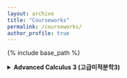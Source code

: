 ```yaml
---
layout: archive
title: "Courseworks"
permalink: /courseworks/
author_profile: true
---
```


{% include base_path %}

<details>
    <summary><b>Advanced Calculus 3 (고급미적분학3)</b></summary>

__Note 1:  This supplementary material was written when I was 2nd grade highschool (KSA) student. Lectures for this course were super fast and omitted some details, so I wrote a detail proofs on important theorem in calculus, filling those gaps in the lectures.__  
__Note 2: Feel free to correct me!</b>__


<span style=" font-size: bold 1.5em; color: green;">
Info.
</span>
* Textbook: Vector Calculus, by Jerrold E. Marsden, Anthony Tromba
* Year: 2013 Spring  
<span style=" font-size: bold 1.5em; color: green;">
Missing Proofs in Advanced Calculus 3
</span>
* [File](https://drive.google.com/open?id=0B6xP1i3eFA8EWW9EeUxIaENOYWM)

<details>
    <summary>Mathematical Analysis I, II (MAS241, MAS242)</summary>

ㅁ
</details>
<details>
    <summary>Introduction to Graph Theory (MAS 477)</summary>

ㅁ
</details>